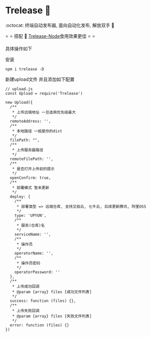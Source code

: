 # Trelease :seedling:
:octocat: 终端自动发布器, 面向自动化发布, 解放双手 :muscle:

:star: :star: 搭配 :dart: [Trelease-Node](https://github.com/codeTom97/Trelease-Node)食用效果更佳 :star: :star:

具体操作如下

安装
```
npm i trelease -D
```

新建upload文件 并且添加如下配置
```
// upload.js
const Upload = require('Trelease')

new Upload({
  /**
   * 上传远端地址 一旦选用优先级最大
   */
  remoteAddress: '',
  /**
   * 本地路径 一般是你的dist
   */
  filePath: "",
  /**
   * 上传服务器路径
   */
  remoteFilePath: '',
  /**
   * 是否打开上传前的提示
   */
  openConfirm: true,
  /**
   * 部署模式 暂未更新
   */
  deploy: {
    /**
     * 部署类型 => 远端仓库, 支持又拍云, 七牛云, 后续更新腾讯, 阿里OSS
     */
    type: 'UPYUN',
    /**
     * 服务(仓库)名
     */
    serviceName: '',
    /**
     * 操作员
     */
    operatorName: '',
    /**
     * 操作员密码
     */
    operatorPassword: ''
  },
  /**
   * 上传成功回调
   * @param {array} files [成功文件列表]
   */
  success: function (files) {},
  /**
   * 上传失败回调
   * @param {array} files [失败文件列表]
   */
  error: function (files) {}
})
```